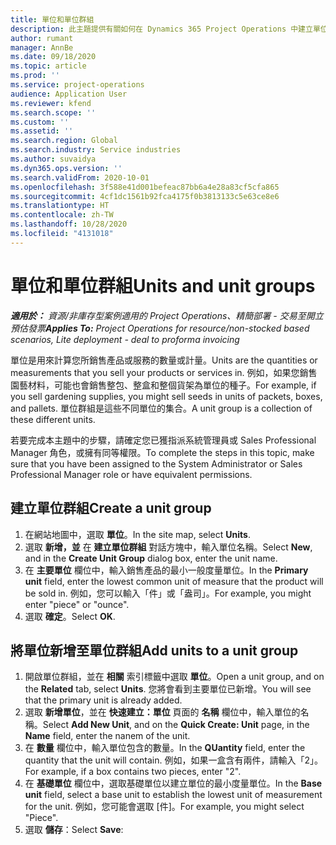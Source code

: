 ```yaml
---
title: 單位和單位群組
description: 此主題提供有關如何在 Dynamics 365 Project Operations 中建立單位和單位群組的資訊。
author: rumant
manager: AnnBe
ms.date: 09/18/2020
ms.topic: article
ms.prod: ''
ms.service: project-operations
audience: Application User
ms.reviewer: kfend
ms.search.scope: ''
ms.custom: ''
ms.assetid: ''
ms.search.region: Global
ms.search.industry: Service industries
ms.author: suvaidya
ms.dyn365.ops.version: ''
ms.search.validFrom: 2020-10-01
ms.openlocfilehash: 3f588e41d001befeac87bb6a4e28a83cf5cfa865
ms.sourcegitcommit: 4cf1dc1561b92fca4175f0b3813133c5e63ce8e6
ms.translationtype: HT
ms.contentlocale: zh-TW
ms.lasthandoff: 10/28/2020
ms.locfileid: "4131018"
---
```

# <a name="units-and-unit-groups"></a><span data-ttu-id="f4754-103">單位和單位群組</span><span class="sxs-lookup"><span data-stu-id="f4754-103">Units and unit groups</span></span>

<span data-ttu-id="f4754-104">_**適用於：** 資源/非庫存型案例適用的 Project Operations、精簡部署 - 交易至開立預估發票_</span><span class="sxs-lookup"><span data-stu-id="f4754-104">_**Applies To:** Project Operations for resource/non-stocked based scenarios, Lite deployment - deal to proforma invoicing_</span></span>

<span data-ttu-id="f4754-105">單位是用來計算您所銷售產品或服務的數量或計量。</span><span class="sxs-lookup"><span data-stu-id="f4754-105">Units are the quantities or measurements that you sell your products or services in.</span></span> <span data-ttu-id="f4754-106">例如，如果您銷售園藝材料，可能也會銷售整包、整盒和整個貨架為單位的種子。</span><span class="sxs-lookup"><span data-stu-id="f4754-106">For example, if you sell gardening supplies, you might sell seeds in units of packets, boxes, and pallets.</span></span> <span data-ttu-id="f4754-107">單位群組是這些不同單位的集合。</span><span class="sxs-lookup"><span data-stu-id="f4754-107">A unit group is a collection of these different units.</span></span>

<span data-ttu-id="f4754-108">若要完成本主題中的步驟，請確定您已獲指派系統管理員或 Sales Professional Manager 角色，或擁有同等權限。</span><span class="sxs-lookup"><span data-stu-id="f4754-108">To complete the steps in this topic, make sure that you have been assigned to the System Administrator or Sales Professional Manager role or have equivalent permissions.</span></span>

## <a name="create-a-unit-group"></a><span data-ttu-id="f4754-109">建立單位群組</span><span class="sxs-lookup"><span data-stu-id="f4754-109">Create a unit group</span></span>

1. <span data-ttu-id="f4754-110">在網站地圖中，選取 **單位**。</span><span class="sxs-lookup"><span data-stu-id="f4754-110">In the site map, select **Units**.</span></span>
2. <span data-ttu-id="f4754-111">選取 **新增，並** 在 **建立單位群組** 對話方塊中，輸入單位名稱。</span><span class="sxs-lookup"><span data-stu-id="f4754-111">Select **New**, and in the **Create Unit Group** dialog box, enter the unit name.</span></span>
3. <span data-ttu-id="f4754-112">在 **主要單位** 欄位中，輸入銷售產品的最小一般度量單位。</span><span class="sxs-lookup"><span data-stu-id="f4754-112">In the **Primary unit** field, enter the lowest common unit of measure that the product will be sold in.</span></span> <span data-ttu-id="f4754-113">例如，您可以輸入「件」或「盎司」。</span><span class="sxs-lookup"><span data-stu-id="f4754-113">For example, you might enter "piece" or "ounce".</span></span>
4. <span data-ttu-id="f4754-114">選取 **確定**。</span><span class="sxs-lookup"><span data-stu-id="f4754-114">Select **OK**.</span></span>

## <a name="add-units-to-a-unit-group"></a><span data-ttu-id="f4754-115">將單位新增至單位群組</span><span class="sxs-lookup"><span data-stu-id="f4754-115">Add units to a unit group</span></span>

1. <span data-ttu-id="f4754-116">開啟單位群組，並在 **相關** 索引標籤中選取 **單位**。</span><span class="sxs-lookup"><span data-stu-id="f4754-116">Open a unit group, and on the **Related** tab, select **Units**.</span></span> <span data-ttu-id="f4754-117">您將會看到主要單位已新增。</span><span class="sxs-lookup"><span data-stu-id="f4754-117">You will see that the primary unit is already added.</span></span>
2. <span data-ttu-id="f4754-118">選取 **新增單位**，並在 **快速建立：單位** 頁面的 **名稱** 欄位中，輸入單位的名稱。</span><span class="sxs-lookup"><span data-stu-id="f4754-118">Select **Add New Unit**, and on the **Quick Create: Unit** page, in the **Name** field, enter the nanem of the unit.</span></span>
3. <span data-ttu-id="f4754-119">在 **數量** 欄位中，輸入單位包含的數量。</span><span class="sxs-lookup"><span data-stu-id="f4754-119">In the **QUantity** field, enter the quantity that the unit will contain.</span></span> <span data-ttu-id="f4754-120">例如，如果一盒含有兩件，請輸入「2」。</span><span class="sxs-lookup"><span data-stu-id="f4754-120">For example, if a box contains two pieces, enter "2".</span></span> 
4. <span data-ttu-id="f4754-121">在 **基礎單位** 欄位中，選取基礎單位以建立單位的最小度量單位。</span><span class="sxs-lookup"><span data-stu-id="f4754-121">In the **Base unit** field, select a base unit to establish the lowest unit of measurement for the unit.</span></span> <span data-ttu-id="f4754-122">例如，您可能會選取 [件]。</span><span class="sxs-lookup"><span data-stu-id="f4754-122">For example, you might select "Piece".</span></span>
5. <span data-ttu-id="f4754-123">選取 **儲存**：</span><span class="sxs-lookup"><span data-stu-id="f4754-123">Select **Save**:</span></span>
